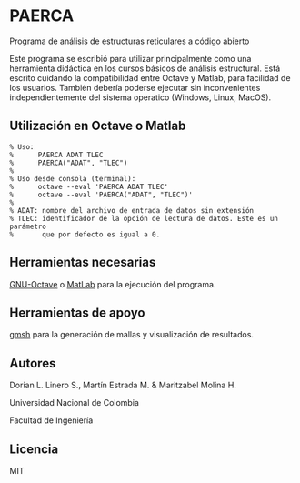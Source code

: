 # PAERCA

Programa de análisis de estructuras reticulares a código abierto

Este programa se escribió para utilizar principalmente como una herramienta didáctica en los cursos básicos de análisis estructural. Está escrito cuidando la compatibilidad entre Octave y Matlab, para facilidad de los usuarios. También debería poderse ejecutar sin inconvenientes independientemente del sistema operatico (Windows, Linux, MacOS).

## Utilización en Octave o Matlab

```
% Uso: 
%      PAERCA ADAT TLEC 
%      PAERCA("ADAT", "TLEC")
%
% Uso desde consola (terminal):
%      octave --eval 'PAERCA ADAT TLEC'
%      octave --eval 'PAERCA("ADAT", "TLEC")'
%
% ADAT: nombre del archivo de entrada de datos sin extensión
% TLEC: identificador de la opción de lectura de datos. Este es un parámetro
%       que por defecto es igual a 0.
```

## Herramientas necesarias

[GNU-Octave](https://octave.org/) o [MatLab](https://www.mathworks.com/products/matlab.html) para la ejecución del programa.

## Herramientas de apoyo

[gmsh](http://gmsh.info/) para la generación de mallas y visualización de resultados.

## Autores

Dorian L. Linero S., Martín Estrada M. & Maritzabel Molina H.

Universidad Nacional de Colombia

Facultad de Ingeniería

## Licencia

MIT
